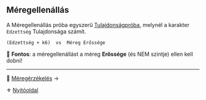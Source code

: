 ## Méregellenállás

A Méregellenállás próba egyszerű [Tulajdonságpróba](014_02_tulajdonsagproba.md), melynél a karakter `Edzettség` Tulajdonsága számít.

```
(Edzettség + k6)  vs  Méreg Erőssége
```

🔆 **Fontos**: a méregellenállást a méreg **Erőssége** (és NEM szintje) ellen kell dobni!

---

🔗 [Méregérzékelés](143_meregerzekeles.md) →

⚜️ [Nyitóoldal](start.md#14-m%C3%A9regrendszer-m%C3%A9rgek)
